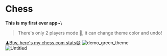 # Chess
**This is my first ever app~**\
> There's only 2 players mode 🤣, it can change theme color and undo!

[♟Btw, here's my chess.com stats😋](https://www.chess.com/stats/overview/amaishio)
![demo_green_theme](https://user-images.githubusercontent.com/85296548/155140298-979b8045-ace3-4cfa-a07e-74f0e7a83a13.png)\
![Untitled](https://user-images.githubusercontent.com/85296548/155138698-1a18322b-f5fb-452a-9900-dfc6116bb010.png)
